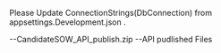 Please Update ConnectionStrings(DbConnection) from appsettings.Development.json .

--CandidateSOW_API_publish.zip --API pudlished Files

